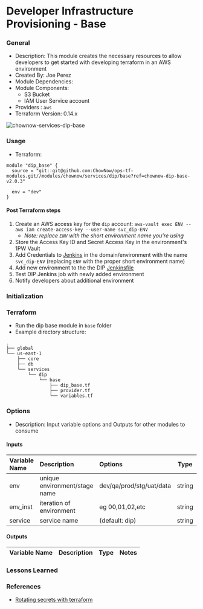 
# Developer Infrastructure Provisioning - Base

### General

* Description: This module creates the necessary resources to allow developers to get started with developing terraform in an AWS environment
* Created By: Joe Perez
* Module Dependencies:
* Module Components:
  * S3 Bucket
  * IAM User Service account
* Providers : `aws`
* Terraform Version: 0.14.x

![chownow-services-dip-base](https://github.com/ChowNow/ops-tf-modules/workflows/chownow-services-dip-base/badge.svg)
### Usage

* Terraform:

```hcl
module "dip_base" {
  source = "git::git@github.com:ChowNow/ops-tf-modules.git//modules/chownow/services/dip/base?ref=chownow-dip-base-v2.0.3"

  env = "dev"
}
```

#### Post Terraform steps

1. Create an AWS access key for the `dip` account: `aws-vault exec ENV -- aws iam create-access-key --user-name svc_dip-ENV`
    - _Note: replace `ENV` with the short environment name you're using_
2. Store the Access Key ID and Secret Access Key in the environment's 1PW Vault
3. Add Credentials to [Jenkins](https://jenkins.ops.svpn.chownow.com/credentials/store/system/) in the domain/environment with the name `svc_dip-ENV` (replacing `ENV` with the proper short environment name)
4. Add new environment to the the DIP [Jenkinsfile](https://github.com/ChowNow/ops/tree/master/Jenkinsfiles)
5. Test DIP Jenkins job with newly added environment
6. Notify developers about additional environment



### Initialization

### Terraform

* Run the dip base module in `base` folder
* Example directory structure:
```
.
├── global
└── us-east-1
    ├── core
    ├── db
    └── services
        └── dip
            └── base
                ├── dip_base.tf
                ├── provider.tf
                └── variables.tf
```

### Options

* Description: Input variable options and Outputs for other modules to consume

#### Inputs

| Variable Name | Description                             | Options                  |  Type  | Required? | Notes          |
| :------------ | :-------------------------------------- | :----------------------- | :----: | :-------: | :------------- |
| env           | unique environment/stage name           | dev/qa/prod/stg/uat/data | string |    Yes    | N/A            |
| env_inst      | iteration of environment                | eg 00,01,02,etc          | string |    No     | N/A            |
| service       | service name                            | (default: dip)           | string |    No     | N/A            |


#### Outputs

| Variable Name | Description | Type  | Notes |
| :------------ | :---------- | :---: | :---- |


### Lessons Learned




### References
* [Rotating secrets with terraform](https://cloud.gov/docs/ops/runbook/rotating-iam-users/)
